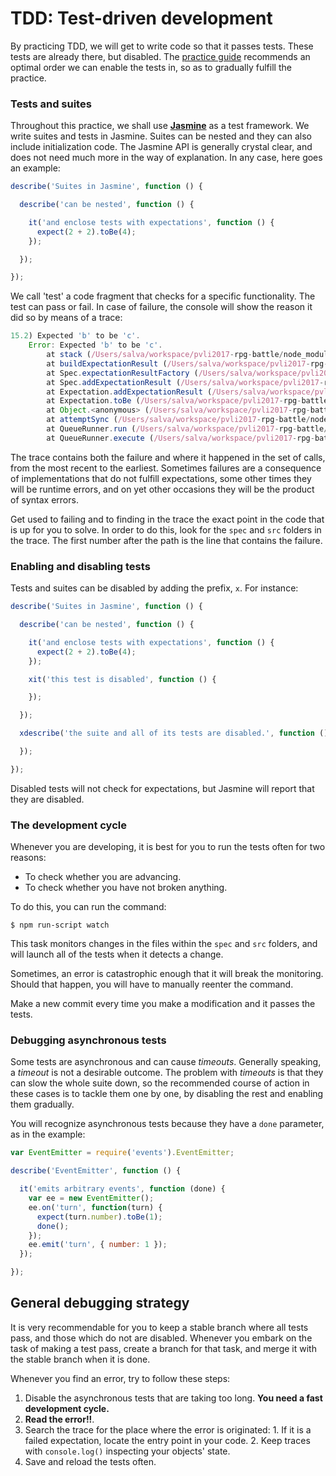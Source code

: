 # TDD: Test-driven development

By practicing TDD, we will get to write code so that it passes tests. These tests are already there, but disabled. The [practice guide](./GUIDE.md) recommends an optimal order we can enable the tests in, so as to gradually fulfill the practice.

### Tests and suites

Throughout this practice, we shall use [**Jasmine**](http://jasmine.github.io) as a test framework. We write suites and tests in Jasmine. Suites can be nested and they can also include initialization code. The Jasmine API is generally crystal clear, and does not need much more in the way of explanation. In any case, here goes an example:

```js
describe('Suites in Jasmine', function () {

  describe('can be nested', function () {

    it('and enclose tests with expectations', function () {
      expect(2 + 2).toBe(4);
    });

  });

});
```

We call 'test' a code fragment that checks for a specific functionality. The test can pass or fail. In case of failure, the console will show the reason it did so by means of a trace:

```js
15.2) Expected 'b' to be 'c'.
    Error: Expected 'b' to be 'c'.
        at stack (/Users/salva/workspace/pvli2017-rpg-battle/node_modules/jasmine-core/lib/jasmine-core/jasmine.js:1640:17)
        at buildExpectationResult (/Users/salva/workspace/pvli2017-rpg-battle/node_modules/jasmine-core/lib/jasmine-core/jasmine.js:1610:14)
        at Spec.expectationResultFactory (/Users/salva/workspace/pvli2017-rpg-battle/node_modules/jasmine-core/lib/jasmine-core/jasmine.js:655:18)
        at Spec.addExpectationResult (/Users/salva/workspace/pvli2017-rpg-battle/node_modules/jasmine-core/lib/jasmine-core/jasmine.js:342:34)
        at Expectation.addExpectationResult (/Users/salva/workspace/pvli2017-rpg-battle/node_modules/jasmine-core/lib/jasmine-core/jasmine.js:599:21)
        at Expectation.toBe (/Users/salva/workspace/pvli2017-rpg-battle/node_modules/jasmine-core/lib/jasmine-core/jasmine.js:1564:12)
        at Object.<anonymous> (/Users/salva/workspace/pvli2017-rpg-battle/spec/TurnList.js:39:36)
        at attemptSync (/Users/salva/workspace/pvli2017-rpg-battle/node_modules/jasmine-core/lib/jasmine-core/jasmine.js:1950:24)
        at QueueRunner.run (/Users/salva/workspace/pvli2017-rpg-battle/node_modules/jasmine-core/lib/jasmine-core/jasmine.js:1938:9)
        at QueueRunner.execute (/Users/salva/workspace/pvli2017-rpg-battle/node_modules/jasmine-core/lib/jasmine-core/jasmine.js:1923:10)
```

The trace contains both the failure and where it happened in the set of calls, from the most recent to the earliest. Sometimes failures are a consequence of implementations that do not fulfill expectations, some other times they will be runtime errors, and on yet other occasions they will be the product of syntax errors.

Get used to failing and to finding in the trace the exact point in the code that is up for you to solve. In order to do this, look for the `spec` and `src` folders in the trace. The first number after the path is the line that contains the failure.

### Enabling and disabling tests

Tests and suites can be disabled by adding the prefix, `x`. For instance:

```js
describe('Suites in Jasmine', function () {

  describe('can be nested', function () {

    it('and enclose tests with expectations', function () {
      expect(2 + 2).toBe(4);
    });

    xit('this test is disabled', function () {

    });

  });

  xdescribe('the suite and all of its tests are disabled.', function () {

  });

});
```

Disabled tests will not check for expectations, but Jasmine will report that they are disabled.

### The development cycle

Whenever you are developing, it is best for you to run the tests often for two reasons:

- To check whether you are advancing.
- To check whether you have not broken anything.

To do this, you can run the command:

```
$ npm run-script watch
```

This task monitors changes in the files within the `spec` and `src` folders, and will launch all of the tests when it detects a change.

Sometimes, an error is catastrophic enough that it will break the monitoring. Should that happen, you will have to manually reenter the command.

Make a new commit every time you make a modification and it passes the tests.

### Debugging asynchronous tests

Some tests are asynchronous and can cause _timeouts_. Generally speaking, a _timeout_ is not a desirable outcome. The problem with _timeouts_ is that they can slow the whole suite down, so the recommended course of action in these cases is to tackle them one by one, by disabling the rest and enabling them gradually.

You will recognize asynchronous tests because they have a `done` parameter, as in the example:

```js
var EventEmitter = require('events').EventEmitter;

describe('EventEmitter', function () {

  it('emits arbitrary events', function (done) {
    var ee = new EventEmitter();
    ee.on('turn', function(turn) {
      expect(turn.number).toBe(1);
      done();
    });
    ee.emit('turn', { number: 1 });
  });

});
```

## General debugging strategy

It is very recommendable for you to keep a stable branch where all tests pass, and those which do not are disabled. Whenever you embark on the task of making a test pass, create a branch for that task, and merge it with the stable branch when it is done.

Whenever you find an error, try to follow these steps:
  1. Disable the asynchronous tests that are taking too long. **You need a fast development cycle.**
  2. **Read the error!!**.
  3. Search the trace for the place where the error is originated:
    1. If it is a failed expectation, locate the entry point in your code.
    2. Keep traces with `console.log()` inspecting your objects' state.
  4. Save and reload the tests often.
